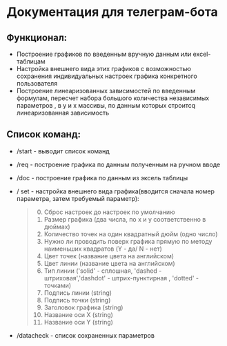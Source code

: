 # Документация для телеграм-бота 

## Функционал:
- Построение графиков по введенным вручную данным или excel-таблицам
- Настройка внешнего вида этих графиков с возможностью сохранения индивидуальных настроек графика конкретного пользователя
- Построение линеаризованных зависимостей по введенным формулам, пересчет набора большого количества независимых параметров , в y и х массивы, по данным которых строитсq линеаризованная зависимость

## Список команд:
 - /start - выводит список команд

 - /req - построение графика по данным полученным на ручном вводе
 
 - /doc - построение графика по данным из эксель таблицы
 
- / set - настройка внешнего вида графика(вводится сначала номер параметра, затем требуемый параметр):

  >0. Сброс настроек до настроек по умолчанию
  >1. Размер графика (два числа, по х и y соответственно в дюймах)
  >2. Количество точек на один квадратный дюйм  (одно число)
  >3. Нужно ли проводить поверх графика прямую по методу наименьших квадратов (Y - да/ N - нет)
  >4. Цвет точек (название цвета на английском)
  >5. Цвет линии (название цвета на английском)
  >6. Тип линии ('solid' - сплошная, 'dashed - штриховая','dashdot' - штрих-пунктирная , 'dotted' - точками)
  >7. Подпись линии (string)
  >8. Подпись точки (string)
  >9. Заголовок графика (string)
  >10. Название оси Х (string)
  >11. Название оси Y (string)
 
 
 - /datacheck - список сохраненных параметров
